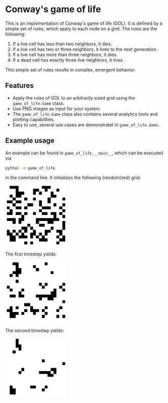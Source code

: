 # Conway's game of life

This is an implementation of Conway's game of life (GOL). It is defined by a simple set of rules, which apply to each node on a grid. The rules are the following:

1. If a live cell has less than two neighbors, it dies.
2. If a live cell has two or three neighbors, it lives to the next generation.
3. If a live cell has more than three neighbors, it dies.
4. If a dead cell has exactly three live neighbors, it lives.

This simple set of rules results in complex, emergent behavior.

## Features

- Apply the rules of GOL to an arbitrarily sized grid using the `game_of_life.Game` class.
- Use PNG images as input for your system.
- The `game_of_life.Game` class also contains several analytics tools and plotting capabilities.
- Easy to use, several use cases are demonstratet in `game_of_life.demo`.

## Example usage

An example can be found in `game_of_life.__main__`, which can be executed via

```bash
python -m game_of_life
```

in the command line. It initializes the following (randomized) grid:

![Initial conditions](readme_example/timestep_000000.png)

The first timestep yields:

![Timestep 1](readme_example/timestep_000001.png)

The second timestep yields:

![Timestep 1](readme_example/timestep_000002.png)
